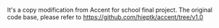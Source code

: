 It's a copy modification from Accent for school final project.
The original code base, please refer to https://github.com/hieptk/accent/tree/v1.0
